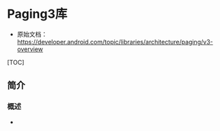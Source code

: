 

# Paging3库

* 原始文档：https://developer.android.com/topic/libraries/architecture/paging/v3-overview

[TOC]


## 简介

### 概述
* 



